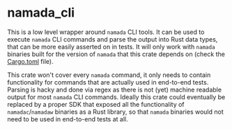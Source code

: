# namada_cli

This is a low level wrapper around `namada` CLI tools. It can be used to execute `namada` CLI commands and parse the output into Rust data types, that can be more easily asserted on in tests. It will only work with `namada` binaries built for the version of `namada` that this crate depends on (check the [Cargo.toml](./Cargo.toml) file).

This crate won't cover every `namada` command, it only needs to contain functionality for commands that are actually used in end-to-end tests. Parsing is hacky and done via regex as there is not (yet) machine readable output for most `namada` CLI commands. Ideally this crate could eventually be replaced by a proper SDK that exposed all the functionality of `namadac`/`namadaw` binaries as a Rust library, so that `namada` binaries would not need to be used in end-to-end tests at all.
